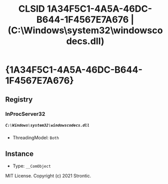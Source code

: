 ﻿---
title: "CLSID 1A34F5C1-4A5A-46DC-B644-1F4567E7A676 | (C:\\Windows\\system32\\windowscodecs.dll)"
excerpt: What is COM-Object CLSID 1A34F5C1-4A5A-46DC-B644-1F4567E7A676?
---

# {1A34F5C1-4A5A-46DC-B644-1F4567E7A676}


## Registry


### InProcServer32

##### `C:\Windows\system32\windowscodecs.dll`
* ThreadingModel: `Both`

## Instance

* Type: `__ComObject`

MIT License. Copyright (c) 2021 Strontic.


